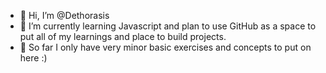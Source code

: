 - 👋 Hi, I’m @Dethorasis
- 🌱 I’m currently learning Javascript and plan to use GitHub as a space to put all of my learnings and place to build projects.
- 🌱 So far I only have very minor basic exercises and concepts to put on here :)

<!---
Dethorasis/Dethorasis is a ✨ special ✨ repository because its `README.md` (this file) appears on your GitHub profile.
You can click the Preview link to take a look at your changes.
--->

